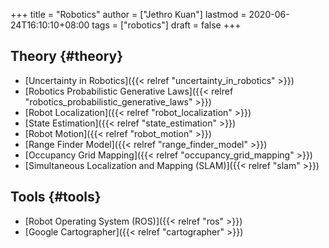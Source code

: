 +++
title = "Robotics"
author = ["Jethro Kuan"]
lastmod = 2020-06-24T16:10:10+08:00
tags = ["robotics"]
draft = false
+++

## Theory {#theory}

- [Uncertainty in Robotics]({{< relref "uncertainty_in_robotics" >}})
- [Robotics Probabilistic Generative Laws]({{< relref "robotics_probabilistic_generative_laws" >}})
- [Robot Localization]({{< relref "robot_localization" >}})
- [State Estimation]({{< relref "state_estimation" >}})
- [Robot Motion]({{< relref "robot_motion" >}})
- [Range Finder Model]({{< relref "range_finder_model" >}})
- [Occupancy Grid Mapping]({{< relref "occupancy_grid_mapping" >}})
- [Simultaneous Localization and Mapping (SLAM)]({{< relref "slam" >}})

## Tools {#tools}

- [Robot Operating System (ROS)]({{< relref "ros" >}})
- [Google Cartographer]({{< relref "cartographer" >}})
